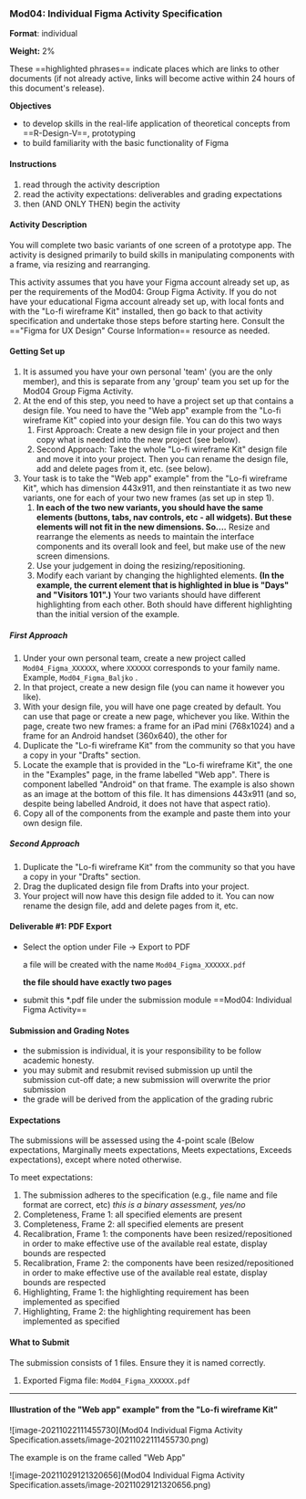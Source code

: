 ### Mod04: Individual Figma Activity Specification

**Format**: individual

**Weight:** 2% 

These ==highlighted phrases== indicate places which are links to other documents (if not already active, links will become active within 24 hours of this document's release).

**Objectives**

- to develop skills in the real-life application of theoretical concepts from ==R-Design-V==, prototyping
- to build familiarity with the basic functionality of Figma

#### Instructions

1. read through the activity description
2. read the activity expectations: deliverables and grading expectations
3. then (AND ONLY THEN) begin the activity

#### Activity Description

You will complete two basic variants of one screen of a prototype app. The activity is designed primarily to build skills in manipulating components with a frame, via resizing and rearranging.   

This activity assumes that you have your Figma account already set up, as per the requirements of the Mod04: Group Figma Activity.   If you do not have your educational Figma account already set up, with local fonts and with the "Lo-fi wireframe Kit" installed, then go back to that activity specification and undertake those steps before starting here. Consult the  =="Figma for UX Design" Course Information== resource as needed.

#### Getting Set up

1. It is assumed you have your own personal 'team' (you are the only member), and this is separate from any 'group' team you set up for the Mod04 Group Figma Activity.  
2. At the end of this step, you need to have a project set up that contains a design file.  You need to have the "Web app" example  from the "Lo-fi wireframe Kit" copied into your design file.  You can do this two ways
   1. First Approach: Create a new design file in your project and then copy what is needed into the new project (see below).
   2. Second Approach:  Take the whole "Lo-fi wireframe Kit" design file and move it into your project.  Then you can rename the design file, add and delete pages from it, etc. (see below).
3. Your task is to take the "Web app"  example" from the "Lo-fi wireframe Kit", which has dimension 443x911, and then reinstantiate it as two new variants, one for each of your two new frames (as set up in step 1). 
   1. **In each of the two new variants, you should have the same elements (buttons, tabs, nav controls, etc - all widgets).  But these elements will not fit in the new dimensions.  So....** Resize and rearrange the elements as needs to maintain the interface components and its overall look and feel, but make use of the new screen dimensions.  
   2. Use your judgement in doing the resizing/repositioning.
   3. Modify each variant by changing the highlighted elements.  **(In the example, the current element that is highlighted in blue is "Days" and "Visitors 101".)** Your two variants should have different highlighting from each other.  Both should have different highlighting than the initial version of the example. 

##### First Approach 

1. Under your own personal team, create a new project called  `Mod04_Figma_XXXXXX`, where `XXXXXX` corresponds to your family name.  Example,  `Mod04_Figma_Baljko` .  
2. In that project, create a new design file (you can name it however you like).
3. With your design file, you will have one page created by default.  You can use that page or create a new  page, whichever you like.  Within the page, create two new frames:  a frame for an iPad mini (768x1024) and a frame for an Android handset (360x640), the other for 
4. Duplicate the "Lo-fi wireframe Kit" from the community so that you have a copy in your "Drafts" section.
5. Locate the example that is provided in the "Lo-fi wireframe Kit", the one in the "Examples" page, in the frame labelled "Web app".  There is component labelled "Android" on that frame.   The example is also shown as an image at the bottom of this file.  It has dimensions 443x911 (and so, despite being labelled Android, it does not have that aspect ratio).
6. Copy all of the components from the example and paste them into your own design file.

##### Second Approach 

1. Duplicate the "Lo-fi wireframe Kit" from the community so that you have a copy in your "Drafts" section.
2. Drag the duplicated design file from Drafts into your project.
3. Your project will now have this design file added to it. You can now rename the design file, add and delete pages from it, etc.



#### Deliverable #1: PDF Export

- Select the option under File -> Export to PDF

  a  file will be created with the name  `Mod04_Figma_XXXXXX.pdf`

  **the file should have exactly two pages**

- submit this *.pdf file under the submission module ==Mod04: Individual Figma Activity==

#### Submission and Grading Notes

- the submission is individual, it is your responsibility to be follow academic honesty. 
- you may submit and resubmit revised submission up until the submission cut-off date; a new submission will overwrite the prior submission
- the grade will be derived from the application of the grading rubric

#### Expectations

The submissions will be assessed using the 4-point scale (Below expectations, Marginally meets expectations, Meets expectations, Exceeds expectations), except where noted otherwise.

To meet expectations:

1. The submission adheres to the specification (e.g., file name and file format are correct, etc) *this is a binary assessment, yes/no*
2. Completeness, Frame 1: all specified elements are present
3. Completeness, Frame 2: all specified elements are present
4. Recalibration, Frame 1: the components have been resized/repositioned in order to make effective use of the available real estate, display bounds are respected
5. Recalibration, Frame 2: the components have been resized/repositioned in order to make effective use of the available real estate, display bounds are respected
6. Highlighting, Frame 1: the highlighting requirement has been implemented as specified
7. Highlighting, Frame 2: the highlighting requirement has been implemented as specified

#### What to Submit

The submission consists of 1 files.  Ensure they it is named correctly.

1. Exported Figma file: `Mod04_Figma_XXXXXX.pdf`

   



------

#### Illustration of the "Web app" example" from the "Lo-fi wireframe Kit"



![image-20211022111455730](Mod04 Individual Figma Activity Specification.assets/image-20211022111455730.png)



The example is on the frame called "Web App"

![image-20211029121320656](Mod04 Individual Figma Activity Specification.assets/image-20211029121320656.png)



